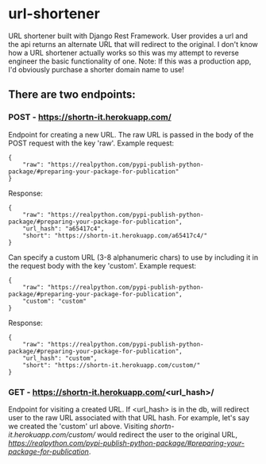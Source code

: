 # url-shortener

URL shortener built with Django Rest Framework. User provides a url and the api returns an alternate URL that will redirect to the original.
I don't know how a URL shortener actually works so this was my attempt to reverse engineer the basic functionality of one. Note: If this was a production app, I'd obviously purchase a shorter domain name to use!

## There are two endpoints:

### POST - https://shortn-it.herokuapp.com/
Endpoint for creating a new URL. The raw URL is passed in the body of the POST request with the key 'raw'. Example request:
```
{
    "raw": "https://realpython.com/pypi-publish-python-package/#preparing-your-package-for-publication"
}
```
Response:
```
{
    "raw": "https://realpython.com/pypi-publish-python-package/#preparing-your-package-for-publication",
    "url_hash": "a65417c4",
    "short": "https://shortn-it.herokuapp.com/a65417c4/"
}
```
Can specify a custom URL (3-8 alphanumeric chars) to use by including it in the request body with the key 'custom'. Example request:
```
{
    "raw": "https://realpython.com/pypi-publish-python-package/#preparing-your-package-for-publication",
    "custom": "custom"
}
```
Response:
```
{
    "raw": "https://realpython.com/pypi-publish-python-package/#preparing-your-package-for-publication",
    "url_hash": "custom",
    "short": "https://shortn-it.herokuapp.com/custom/"
}
```
### GET - https://shortn-it.herokuapp.com/<url_hash>/
Endpoint for visiting a created URL. If <url_hash> is in the db, will redirect user to the raw URL associated with that URL hash. For example,
let's say we created the 'custom' url above. Visiting *shortn-it.herokuapp.com/custom/* would redirect the user to the original URL,
*https://realpython.com/pypi-publish-python-package/#preparing-your-package-for-publication*.
